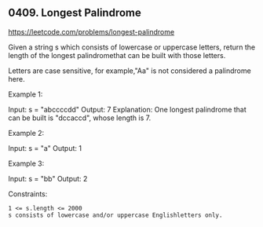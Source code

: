 ## 0409. Longest Palindrome

https://leetcode.com/problems/longest-palindrome

Given a string s which consists of lowercase or uppercase letters, return the length of the longest palindromethat can be built with those letters.

Letters are case sensitive, for example,"Aa" is not considered a palindrome here.


Example 1:

Input: s = "abccccdd"
Output: 7
Explanation:
One longest palindrome that can be built is "dccaccd", whose length is 7.


Example 2:

Input: s = "a"
Output: 1


Example 3:

Input: s = "bb"
Output: 2



Constraints:


	1 <= s.length <= 2000
	s consists of lowercase and/or uppercase Englishletters only.

